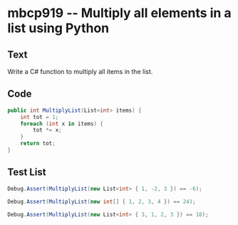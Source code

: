 # mbcp919 -- Multiply all elements in a list using Python

## Text

Write a C# function to multiply all items in the list.

## Code

```csharp
public int MultiplyList(List<int> items) {
    int tot = 1;
    foreach (int x in items) {
        tot *= x;
    }
    return tot;
}
```

## Test List

```csharp
Debug.Assert(MultiplyList(new List<int> { 1, -2, 3 }) == -6);
```

```csharp
Debug.Assert(MultiplyList(new int[] { 1, 2, 3, 4 }) == 24);
```

```csharp
Debug.Assert(MultiplyList(new List<int> { 3, 1, 2, 3 }) == 18);
```
